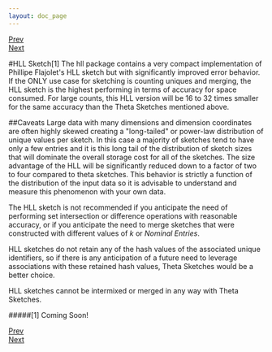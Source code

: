 ```yaml
---
layout: doc_page
---
```

[Prev](ThetaSketchSetOps.html)<br>
[Next](Accuracy.html)

#HLL Sketch[1]
The hll package contains a very compact implementation of Phillipe Flajolet's
HLL sketch but with significantly improved error behavior.  If the ONLY use case for sketching is
counting uniques and merging, the HLL sketch is the highest performing in terms of accuracy for 
space consumed.  For large counts, this HLL version will be 16 to 32 times smaller for the same 
accuracy than the Theta Sketches mentioned above.

##Caveats
Large data with many dimensions and dimension coordinates are often highly skewed 
creating a "long-tailed" or power-law distribution of unique values per sketch. 
In this case a majority of sketches tend to have only a few entries and it is this long tail of
the distribution of sketch sizes that will dominate the overall storage cost for all of the 
sketches. The size advantage of the HLL will be significantly reduced down to a factor of 
two to four compared to theta sketches. This behavior is strictly a function of the 
distribution of the input data so it is advisable to understand and measure this phenomenon with
your own data.

The HLL sketch is not recommended if you anticipate the need of performing set intersection 
or difference operations with reasonable accuracy, 
or if you anticipate the need to merge sketches that were constructed with different 
values of <i>k</i> or <i>Nominal Entries</i>.

HLL sketches do not retain any of the hash values of the associated unique identifiers, 
so if there is any anticipation of a future need to leverage associations with these 
retained hash values, Theta Sketches would be a better choice.

HLL sketches cannot be intermixed or merged in any way with Theta Sketches.


#####[1] Coming Soon!



[Prev](ThetaSketchSetOps.html)<br>
[Next](Accuracy.html)
